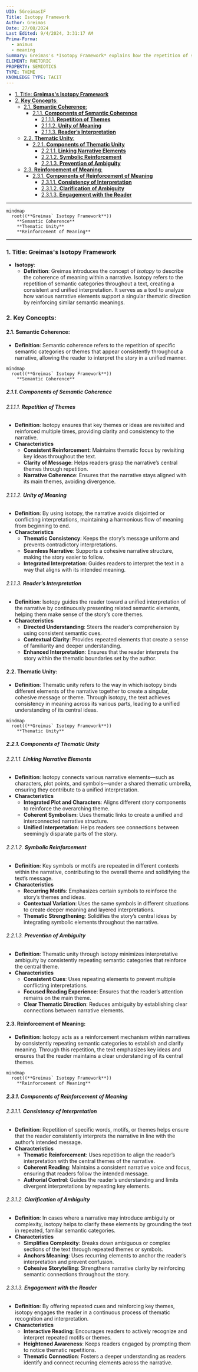 ```yaml
---
UID: 5GreimasIF
Title: Isotopy Framework
Author: Greimas
Date: 27/08/2024
Last Edited: 9/4/2024, 3:31:17 AM
Prima-Forma:
  - animus
  - meaning
Summary: Greimas's *Isotopy Framework* explains how the repetition of semantic categories throughout a narrative creates coherence and thematic unity. By reinforcing key ideas and meanings, isotopy ensures consistency, guiding the reader to a unified interpretation and helping clarify complex or ambiguous elements in the story.
ELEMENT: RHETORIC
PROPERTY: SEMIOTICS
TYPE: THEME
KNOWLEDGE TYPE: TACIT
---
```


- [1. Title: **Greimas's Isotopy Framework**](#1-title-greimass-isotopy-framework)
- [2. **Key Concepts**:](#2-key-concepts)
  - [2.1. **Semantic Coherence**:](#21-semantic-coherence)
    - [2.1.1. **Components of Semantic Coherence**](#211-components-of-semantic-coherence)
      - [2.1.1.1. **Repetition of Themes**](#2111-repetition-of-themes)
      - [2.1.1.2. **Unity of Meaning**](#2112-unity-of-meaning)
      - [2.1.1.3. **Reader’s Interpretation**](#2113-readers-interpretation)
  - [2.2. **Thematic Unity**:](#22-thematic-unity)
    - [2.2.1. **Components of Thematic Unity**](#221-components-of-thematic-unity)
      - [2.2.1.1. **Linking Narrative Elements**](#2211-linking-narrative-elements)
      - [2.2.1.2. **Symbolic Reinforcement**](#2212-symbolic-reinforcement)
      - [2.2.1.3. **Prevention of Ambiguity**](#2213-prevention-of-ambiguity)
  - [2.3. **Reinforcement of Meaning**:](#23-reinforcement-of-meaning)
    - [2.3.1. **Components of Reinforcement of Meaning**](#231-components-of-reinforcement-of-meaning)
      - [2.3.1.1. **Consistency of Interpretation**](#2311-consistency-of-interpretation)
      - [2.3.1.2. **Clarification of Ambiguity**](#2312-clarification-of-ambiguity)
      - [2.3.1.3. **Engagement with the Reader**](#2313-engagement-with-the-reader)

---

```mermaid
mindmap
  root((**Greimas` Isotopy Framework**))
    **Semantic Coherence**
    **Thematic Unity**
    **Reinforcement of Meaning**
```

---

### 1. Title: **Greimas's Isotopy Framework**

- **Isotopy**:
  - **Definition**: Greimas introduces the concept of _isotopy_ to describe the coherence of meaning within a narrative. Isotopy refers to the repetition of semantic categories throughout a text, creating a consistent and unified interpretation. It serves as a tool to analyze how various narrative elements support a singular thematic direction by reinforcing similar semantic meanings.

### 2. **Key Concepts**:

#### 2.1. **Semantic Coherence**:

- **Definition**: Semantic coherence refers to the repetition of specific semantic categories or themes that appear consistently throughout a narrative, allowing the reader to interpret the story in a unified manner.

```mermaid
mindmap
  root((**Greimas` Isotopy Framework**))
    **Semantic Coherence**
```

##### 2.1.1. **Components of Semantic Coherence**

###### 2.1.1.1. **Repetition of Themes**

- **Definition**: Isotopy ensures that key themes or ideas are revisited and reinforced multiple times, providing clarity and consistency to the narrative.
- **Characteristics**
  - **Consistent Reinforcement**: Maintains thematic focus by revisiting key ideas throughout the text.
  - **Clarity of Message**: Helps readers grasp the narrative’s central themes through repetition.
  - **Narrative Coherence**: Ensures that the narrative stays aligned with its main themes, avoiding divergence.

###### 2.1.1.2. **Unity of Meaning**

- **Definition**: By using isotopy, the narrative avoids disjointed or conflicting interpretations, maintaining a harmonious flow of meaning from beginning to end.
- **Characteristics**
  - **Thematic Consistency**: Keeps the story’s message uniform and prevents contradictory interpretations.
  - **Seamless Narrative**: Supports a cohesive narrative structure, making the story easier to follow.
  - **Integrated Interpretation**: Guides readers to interpret the text in a way that aligns with its intended meaning.

###### 2.1.1.3. **Reader’s Interpretation**

- **Definition**: Isotopy guides the reader toward a unified interpretation of the narrative by continuously presenting related semantic elements, helping them make sense of the story’s core themes.
- **Characteristics**
  - **Directed Understanding**: Steers the reader’s comprehension by using consistent semantic cues.
  - **Contextual Clarity**: Provides repeated elements that create a sense of familiarity and deeper understanding.
  - **Enhanced Interpretation**: Ensures that the reader interprets the story within the thematic boundaries set by the author.

#### 2.2. **Thematic Unity**:

- **Definition**: Thematic unity refers to the way in which isotopy binds different elements of the narrative together to create a singular, cohesive message or theme. Through isotopy, the text achieves consistency in meaning across its various parts, leading to a unified understanding of its central ideas.

```mermaid
mindmap
  root((**Greimas` Isotopy Framework**))
    **Thematic Unity**
```

##### 2.2.1. **Components of Thematic Unity**

###### 2.2.1.1. **Linking Narrative Elements**

- **Definition**: Isotopy connects various narrative elements—such as characters, plot points, and symbols—under a shared thematic umbrella, ensuring they contribute to a unified interpretation.
- **Characteristics**
  - **Integrated Plot and Characters**: Aligns different story components to reinforce the overarching theme.
  - **Coherent Symbolism**: Uses thematic links to create a unified and interconnected narrative structure.
  - **Unified Interpretation**: Helps readers see connections between seemingly disparate parts of the story.

###### 2.2.1.2. **Symbolic Reinforcement**

- **Definition**: Key symbols or motifs are repeated in different contexts within the narrative, contributing to the overall theme and solidifying the text’s message.
- **Characteristics**
  - **Recurring Motifs**: Emphasizes certain symbols to reinforce the story’s themes and ideas.
  - **Contextual Variation**: Uses the same symbols in different situations to create deeper meaning and layered interpretations.
  - **Thematic Strengthening**: Solidifies the story’s central ideas by integrating symbolic elements throughout the narrative.

###### 2.2.1.3. **Prevention of Ambiguity**

- **Definition**: Thematic unity through isotopy minimizes interpretative ambiguity by consistently repeating semantic categories that reinforce the central theme.
- **Characteristics**
  - **Consistent Cues**: Uses repeating elements to prevent multiple conflicting interpretations.
  - **Focused Reading Experience**: Ensures that the reader’s attention remains on the main theme.
  - **Clear Thematic Direction**: Reduces ambiguity by establishing clear connections between narrative elements.

#### 2.3. **Reinforcement of Meaning**:

- **Definition**: Isotopy acts as a reinforcement mechanism within narratives by consistently repeating semantic categories to establish and clarify meaning. Through this repetition, the text emphasizes key ideas and ensures that the reader maintains a clear understanding of its central themes.

```mermaid
mindmap
  root((**Greimas` Isotopy Framework**))
    **Reinforcement of Meaning**
```

##### 2.3.1. **Components of Reinforcement of Meaning**

###### 2.3.1.1. **Consistency of Interpretation**

- **Definition**: Repetition of specific words, motifs, or themes helps ensure that the reader consistently interprets the narrative in line with the author’s intended message.
- **Characteristics**
  - **Thematic Reinforcement**: Uses repetition to align the reader’s interpretation with the central themes of the narrative.
  - **Coherent Reading**: Maintains a consistent narrative voice and focus, ensuring that readers follow the intended message.
  - **Authorial Control**: Guides the reader’s understanding and limits divergent interpretations by repeating key elements.

###### 2.3.1.2. **Clarification of Ambiguity**

- **Definition**: In cases where a narrative may introduce ambiguity or complexity, isotopy helps to clarify these elements by grounding the text in repeated, familiar semantic categories.
- **Characteristics**
  - **Simplifies Complexity**: Breaks down ambiguous or complex sections of the text through repeated themes or symbols.
  - **Anchors Meaning**: Uses recurring elements to anchor the reader’s interpretation and prevent confusion.
  - **Cohesive Storytelling**: Strengthens narrative clarity by reinforcing semantic connections throughout the story.

###### 2.3.1.3. **Engagement with the Reader**

- **Definition**: By offering repeated cues and reinforcing key themes, isotopy engages the reader in a continuous process of thematic recognition and interpretation.
- **Characteristics**
  - **Interactive Reading**: Encourages readers to actively recognize and interpret repeated motifs or themes.
  - **Heightened Awareness**: Keeps readers engaged by prompting them to notice thematic repetitions.
  - **Thematic Connection**: Fosters a deeper understanding as readers identify and connect recurring elements across the narrative.
